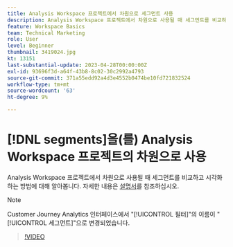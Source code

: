 ```yaml
---
title: Analysis Workspace 프로젝트에서 차원으로 세그먼트 사용
description: Analysis Workspace 프로젝트에서 차원으로 사용될 때 세그먼트를 비교하고 시각화하는 방법에 대해 알아봅니다.
feature: Workspace Basics
team: Technical Marketing
role: User
level: Beginner
thumbnail: 3419024.jpg
kt: 13151
last-substantial-update: 2023-04-28T00:00:00Z
exl-id: 93696f3d-a64f-43b8-8c02-30c2992a4793
source-git-commit: 371a55edd92a4d3e4552b0474be10fd721832524
workflow-type: tm+mt
source-wordcount: '63'
ht-degree: 9%

---
```


# [!DNL segments]을(를) Analysis Workspace 프로젝트의 차원으로 사용

Analysis Workspace 프로젝트에서 차원으로 사용될 때 세그먼트를 비교하고 시각화하는 방법에 대해 알아봅니다. 자세한 내용은 [설명서](https://experienceleague.adobe.com/en/docs/analytics-platform/using/cja-components/cja-segments/create-filters)를 참조하십시오.

>[!NOTE]
>
> Customer Journey Analytics 인터페이스에서 &quot;[!UICONTROL 필터]&quot;의 이름이 &quot;[!UICONTROL 세그먼트]&quot;으로 변경되었습니다.

>[!VIDEO](https://video.tv.adobe.com/v/3419024/?learn=on&quality=12)
